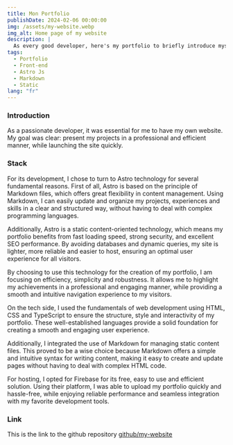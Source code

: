 ```yaml
---
title: Mon Portfolio
publishDate: 2024-02-06 00:00:00
img: /assets/my-website.webp
img_alt: Home page of my website
description: |
  As every good developer, here's my portfolio to briefly introduce myself and to contact me!
tags:
  - Portfolio
  - Front-end
  - Astro Js
  - Markdown
  - Static
lang: "fr"
---
```


### Introduction

As a passionate developer, it was essential for me to have my own website. My goal was clear: present my projects in a professional and efficient manner, while launching the site quickly.

### Stack

For its development, I chose to turn to Astro technology for several fundamental reasons. First of all, Astro is based on the principle of Markdown files, which offers great flexibility in content management. Using Markdown, I can easily update and organize my projects, experiences and skills in a clear and structured way, without having to deal with complex programming languages.

Additionally, Astro is a static content-oriented technology, which means my portfolio benefits from fast loading speed, strong security, and excellent SEO performance. By avoiding databases and dynamic queries, my site is lighter, more reliable and easier to host, ensuring an optimal user experience for all visitors.

By choosing to use this technology for the creation of my portfolio, I am focusing on efficiency, simplicity and robustness. It allows me to highlight my achievements in a professional and engaging manner, while providing a smooth and intuitive navigation experience to my visitors.

On the tech side, I used the fundamentals of web development using HTML, CSS and TypeScript to ensure the structure, style and interactivity of my portfolio. These well-established languages provide a solid foundation for creating a smooth and engaging user experience.

Additionally, I integrated the use of Markdown for managing static content files. This proved to be a wise choice because Markdown offers a simple and intuitive syntax for writing content, making it easy to create and update pages without having to deal with complex HTML code.

For hosting, I opted for Firebase for its free, easy to use and efficient solution. Using their platform, I was able to upload my portfolio quickly and hassle-free, while enjoying reliable performance and seamless integration with my favorite development tools.

### Link

This is the link to the github repository [github/my-website](https://github.com/AlexandreMoreau2002/my-website)
